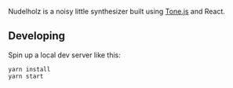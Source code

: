 Nudelholz is a noisy little synthesizer built using [Tone.js](https://tonejs.github.io/) and React.

## Developing

Spin up a local dev server like this:

```
yarn install
yarn start
```
